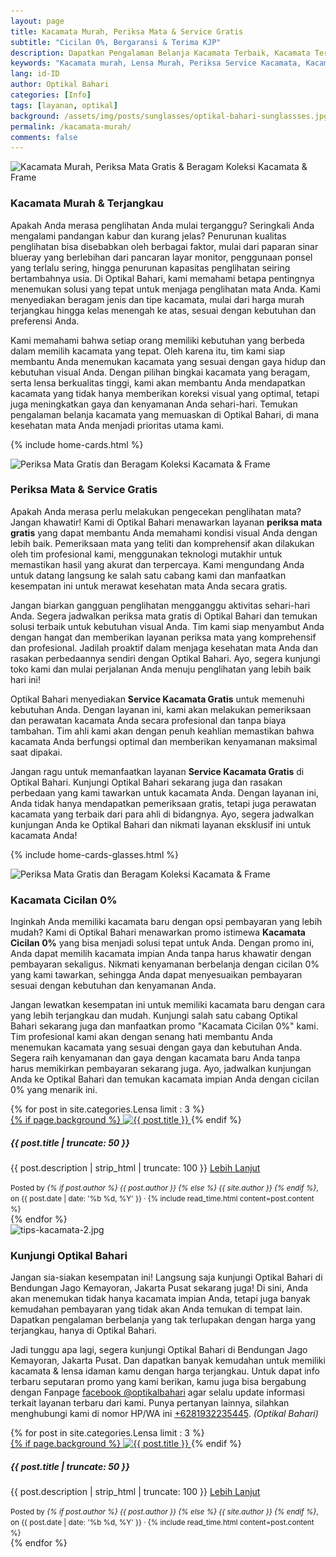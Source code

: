 ```yaml
---
layout: page
title: Kacamata Murah, Periksa Mata & Service Gratis
subtitle: "Cicilan 0%, Bergaransi & Terima KJP"
description: Dapatkan Pengalaman Belanja Kacamata Terbaik, Kacamata Terjangkau & Berkualitas, Periksa Mata & Service Gratis, Cicilan 0%, Segera Kunjungi Optikal Bahari
keywords: "Kacamata murah, Lensa Murah, Periksa Service Kacamata, Kacamata Cicilan"
lang: id-ID
author: Optikal Bahari
categories: [Info]
tags: [layanan, optikal]
background: /assets/img/posts/sunglasses/optikal-bahari-sunglassses.jpg
permalink: /kacamata-murah/
comments: false
---
```


<div class="card-deck mb-3">
  <div class="card shadow p-3 mb-5 bg-white rounded">
        <img 
            itemprop="image" 
            data-src="/assets/img/posts/periksa-mata/periksa-mata-gratis-optikal-bahari-4.jpg"
            src="/assets/img/posts/periksa-mata/periksa-mata-gratis-optikal-bahari-4.jpg" 
            class="card-img-top img-fluid"
            title="Kacamata Murah, Periksa Mata Gratis & Beragam Koleksi Kacamata & Frame"
            alt="Kacamata Murah, Periksa Mata Gratis & Beragam Koleksi Kacamata & Frame">
    <div class="card-body">
        <h3 class="card-title">
            Kacamata Murah & Terjangkau
        </h3>
            <p class="card-text text-justify">
                Apakah Anda merasa penglihatan Anda mulai terganggu? Seringkali Anda mengalami pandangan kabur dan kurang jelas? Penurunan kualitas penglihatan bisa disebabkan oleh berbagai faktor, mulai dari paparan sinar blueray yang berlebihan dari pancaran layar monitor, penggunaan ponsel yang terlalu sering, hingga penurunan kapasitas penglihatan seiring bertambahnya usia. Di Optikal Bahari, kami memahami betapa pentingnya menemukan solusi yang tepat untuk menjaga penglihatan mata Anda. Kami menyediakan beragam jenis dan tipe kacamata, mulai dari harga murah terjangkau hingga kelas menengah ke atas, sesuai dengan kebutuhan dan preferensi Anda.
            </p>
            <p class="card-text text-justify">
                Kami memahami bahwa setiap orang memiliki kebutuhan yang berbeda dalam memilih kacamata yang tepat. Oleh karena itu, tim kami siap membantu Anda menemukan kacamata yang sesuai dengan gaya hidup dan kebutuhan visual Anda. Dengan pilihan bingkai kacamata yang beragam, serta lensa berkualitas tinggi, kami akan membantu Anda mendapatkan kacamata yang tidak hanya memberikan koreksi visual yang optimal, tetapi juga meningkatkan gaya dan kenyamanan Anda sehari-hari. Temukan pengalaman belanja kacamata yang memuaskan di Optikal Bahari, di mana kesehatan mata Anda menjadi prioritas utama kami.
            </p>
        </div>
   </div>
</div>

{% include home-cards.html %}

<div class="card-deck mb-3">
  <div class="card shadow p-3 mb-5 bg-white rounded">
        <img 
            itemprop="image" 
            data-src="/assets/img/posts/periksa-mata/periksa-mata-gratis-optikal-bahari-2.jpg"
            src="/assets/img/posts/periksa-mata/periksa-mata-gratis-optikal-bahari-2.jpg" 
            class="card-img-top img-fluid"
            title="Periksa Mata Gratis dan Beragam Koleksi Kacamata & Frame"
            alt="Periksa Mata Gratis dan Beragam Koleksi Kacamata & Frame">
            <div class="card-body">
                <h3 class="card-title">
                    Periksa Mata & Service Gratis
                </h3>
                    <p class="card-text text-justify">
                        Apakah Anda merasa perlu melakukan pengecekan penglihatan mata? Jangan khawatir! Kami di Optikal Bahari menawarkan layanan <strong>periksa mata gratis</strong> yang dapat membantu Anda memahami kondisi visual Anda dengan lebih baik. Pemeriksaan mata yang teliti dan komprehensif akan dilakukan oleh tim profesional kami, menggunakan teknologi mutakhir untuk memastikan hasil yang akurat dan terpercaya. Kami mengundang Anda untuk datang langsung ke salah satu cabang kami dan manfaatkan kesempatan ini untuk merawat kesehatan mata Anda secara gratis.
                    </p>
                    <p class="card-text text-justify">
                        Jangan biarkan gangguan penglihatan mengganggu aktivitas sehari-hari Anda. Segera jadwalkan periksa mata gratis di Optikal Bahari dan temukan solusi terbaik untuk kebutuhan visual Anda. Tim kami siap menyambut Anda dengan hangat dan memberikan layanan periksa mata yang komprehensif dan profesional. Jadilah proaktif dalam menjaga kesehatan mata Anda dan rasakan perbedaannya sendiri dengan Optikal Bahari. Ayo, segera kunjungi toko kami dan mulai perjalanan Anda menuju penglihatan yang lebih baik hari ini!
                    </p>
                    <p class="card-text text-justify">
                        Optikal Bahari menyediakan <strong>Service Kacamata Gratis</strong> untuk memenuhi kebutuhan Anda. Dengan layanan ini, kami akan melakukan pemeriksaan dan perawatan kacamata Anda secara profesional dan tanpa biaya tambahan. Tim ahli kami akan dengan penuh keahlian memastikan bahwa kacamata Anda berfungsi optimal dan memberikan kenyamanan maksimal saat dipakai.
                    </p>
                    <p class="card-text text-justify">
                        Jangan ragu untuk memanfaatkan layanan <strong>Service Kacamata Gratis</strong> di Optikal Bahari. Kunjungi Optikal Bahari sekarang juga dan rasakan perbedaan yang kami tawarkan untuk kacamata Anda. Dengan layanan ini, Anda tidak hanya mendapatkan pemeriksaan gratis, tetapi juga perawatan kacamata yang terbaik dari para ahli di bidangnya. Ayo, segera jadwalkan kunjungan Anda ke Optikal Bahari dan nikmati layanan eksklusif ini untuk kacamata Anda!
                    </p>
            </div>
        </div>
</div>

{% include home-cards-glasses.html %}

<div class="card-deck mb-3">
  <div class="card shadow p-3 mb-5 bg-white rounded">
        <img 
            itemprop="image" 
            data-src="/assets/img/posts/periksa-mata/periksa-mata-gratis-optikal-bahari-3.jpg"
            src="/assets/img/posts/periksa-mata/periksa-mata-gratis-optikal-bahari-3.jpg" 
            class="card-img-top img-fluid"
            title="Periksa Mata Gratis dan Beragam Koleksi Kacamata & Frame"
            alt="Periksa Mata Gratis dan Beragam Koleksi Kacamata & Frame">		  
    <div class="card-body">
        <h3 class="card-title">
            Kacamata Cicilan 0%
        </h3>
            <p class="card-text text-justify">
                Inginkah Anda memiliki kacamata baru dengan opsi pembayaran yang lebih mudah? Kami di Optikal Bahari menawarkan promo istimewa <strong>Kacamata Cicilan 0%</strong> yang bisa menjadi solusi tepat untuk Anda. Dengan promo ini, Anda dapat memilih kacamata impian Anda tanpa harus khawatir dengan pembayaran sekaligus. Nikmati kenyamanan berbelanja dengan cicilan 0% yang kami tawarkan, sehingga Anda dapat menyesuaikan pembayaran sesuai dengan kebutuhan dan kenyamanan Anda.
            </p>
            <p class="card-text text-justify">
                Jangan lewatkan kesempatan ini untuk memiliki kacamata baru dengan cara yang lebih terjangkau dan mudah. Kunjungi salah satu cabang Optikal Bahari sekarang juga dan manfaatkan promo "Kacamata Cicilan 0%" kami. Tim profesional kami akan dengan senang hati membantu Anda menemukan kacamata yang sesuai dengan gaya dan kebutuhan Anda. Segera raih kenyamanan dan gaya dengan kacamata baru Anda tanpa harus memikirkan pembayaran sekarang juga. Ayo, jadwalkan kunjungan Anda ke Optikal Bahari dan temukan kacamata impian Anda dengan cicilan 0% yang menarik ini.
            </p>
        </div>
   </div>
</div>

<section id="posts-category1">
	<div class="card-deckrow mb-3 card-deck">
		{% for post in site.categories.Lensa limit : 3 %}
		<div class="card shadow p-0 mb-3 bg-white rounded hover-zoomin">
			<a href="{{ post.url | prepend: site.baseurl | replace: '//', '/' }}" 
				title="{{ post.title }}">
				{% if page.background %}
				<img itemprop="image" src="{{ post.background | prepend: site.baseurl | replace: '//', '/' }}"
					class="card-img-top img-fluid"
					loading="lazy"
					alt="{{ post.title }}" />
			</a>
			{% endif %}
			<div class="card-body">
				<h5 class="card-title">
					{{ post.title | truncate: 50 }}
				</h5>
				<p>
					{{ post.description | strip_html | truncate: 100 }}
					<a class="btn btn-primary rounded-pill mt-3 align-text-bottom text-decoration-none"
						href="{{ post.url | prepend: site.baseurl | replace: '//', '/' }}"
						title="{{ post.title }}">Lebih Lanjut
					</a>
				</p>
			</div>
			<div class="card-footer">
				<small class="text-muted">
					Posted by <em>{% if post.author %} {{ post.author }} {% else %} {{ site.author }} {% endif %}</em>,
					on {{ post.date
					| date: '%b %d, %Y' }} &middot; {% include read_time.html content=post.content %}
				</small>
			</div>
		</div>
		{% endfor %}
	</div>
</section>

<div class="card-deck mb-3">
  <div class="card shadow p-3 mb-5 bg-white rounded">
		  <img 
            itemprop="image"
            data-src="/assets/img/posts/periksa-mata/periksa-mata-gratis-optikal-bahari-9.jpg"
            src="{{"/assets/img/posts/periksa-mata/periksa-mata-gratis-optikal-bahari-9.jpg" | relative_url }}" 
            class="card-img-top" 
            alt="tips-kacamata-2.jpg">
            <div class="card-body">
                <h3 class="card-title">
                    Kunjungi Optikal Bahari
                </h3>
                    <p class="card-text text-justify">
                        Jangan sia-siakan kesempatan ini! Langsung saja kunjungi Optikal Bahari di Bendungan Jago Kemayoran, Jakarta Pusat sekarang juga! Di sini, Anda akan menemukan tidak hanya kacamata impian Anda, tetapi juga banyak kemudahan pembayaran yang tidak akan Anda temukan di tempat lain. Dapatkan pengalaman berbelanja yang tak terlupakan dengan harga yang terjangkau, hanya di Optikal Bahari.
                    </p>
                    <p class="card-text text-justify">
                        Jadi tunggu apa lagi, segera kunjungi Optikal Bahari di Bendungan Jago Kemayoran, Jakarta Pusat. Dan dapatkan banyak kemudahan untuk memiliki kacamata & lensa idaman kamu dengan harga terjangkau. Untuk dapat info terbaru seputaran promo yang kami berikan, kamu juga bisa bergabung dengan Fanpage <a href="https://www.facebook.com/optikalbahari" id="FBClick" title="Facebook Page Optikal Bahari" class="FacebookPage">facebook @optikalbahari</a> agar selalu update informasi terkait layanan terbaru dari kami. Punya pertanyan lainnya, silahkan menghubungi kami di nomor HP/WA ini <a href="https://api.whatsapp.com/send?phone=6281932235445&text=Hallo%2C+saya+butuh+informasi+lebih+lanjut+mengenai+Optikal+Bahari" id="WhatsAppClick" class="WhatsAppCall" title="Call WhatsApp">+6281932235445</a>.
                        <em>(Optikal Bahari)</em>
                    </p>
            </div>
        </div>
</div>

<section id="posts-category1">
	<div class="card-deckrow mb-3 card-deck">
		{% for post in site.categories.Lensa limit : 3 %}
		<div class="card shadow p-0 mb-3 bg-white rounded hover-zoomin">
			<a href="{{ post.url | prepend: site.baseurl | replace: '//', '/' }}" 
				title="{{ post.title }}">
				{% if page.background %}
				<img itemprop="image" src="{{ post.background | prepend: site.baseurl | replace: '//', '/' }}"
					class="card-img-top img-fluid"
					loading="lazy"
					alt="{{ post.title }}" />
			</a>
			{% endif %}
			<div class="card-body">
				<h5 class="card-title">
					{{ post.title | truncate: 50 }}
				</h5>
				<p>
					{{ post.description | strip_html | truncate: 100 }}
					<a class="btn btn-primary rounded-pill mt-3 align-text-bottom text-decoration-none"
						href="{{ post.url | prepend: site.baseurl | replace: '//', '/' }}"
						title="{{ post.title }}">Lebih Lanjut
					</a>
				</p>
			</div>
			<div class="card-footer">
				<small class="text-muted">
					Posted by <em>{% if post.author %} {{ post.author }} {% else %} {{ site.author }} {% endif %}</em>,
					on {{ post.date
					| date: '%b %d, %Y' }} &middot; {% include read_time.html content=post.content %}
				</small>
			</div>
		</div>
		{% endfor %}
	</div>
</section>
